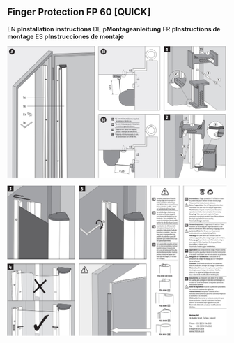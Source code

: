 ## **Finger Protection FP 60** [QUICK]

EN p**Installation instructions** DE p**Montageanleitung** FR p**Instructions de montage** ES p**Instrucciones de montaje**

![](_page_0_Figure_2.jpeg)

![](_page_1_Figure_0.jpeg)
